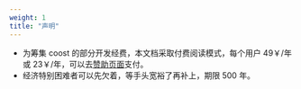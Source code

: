 ```yaml
---
weight: 1
title: "声明"
---
```



- 为筹集 coost 的部分开发经费，本文档采取付费阅读模式，每个用户 49￥/年或 23￥/年，可以去[赞助页面](../sponsor/)支付。
- 经济特别困难者可以先欠着，等手头宽裕了再补上，期限 500 年。
